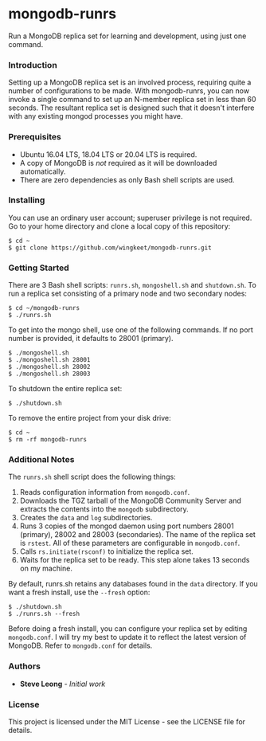 # mongodb-runrs
Run a MongoDB replica set for learning and development, using just one command.

### Introduction
Setting up a MongoDB replica set is an involved process, requiring quite a number of configurations to be made.
With mongodb-runrs, you can now invoke a single command to set up an N-member replica set in less than 60 seconds.
The resultant replica set is designed such that it doesn't interfere with any existing mongod processes you might have.

### Prerequisites
- Ubuntu 16.04 LTS, 18.04 LTS or 20.04 LTS is required.
- A copy of MongoDB is *not* required as it will be downloaded automatically.
- There are zero dependencies as only Bash shell scripts are used.

### Installing
You can use an ordinary user account; superuser privilege is not required.
Go to your home directory and clone a local copy of this repository:
```
$ cd ~
$ git clone https://github.com/wingkeet/mongodb-runrs.git
```

### Getting Started
There are 3 Bash shell scripts: `runrs.sh`, `mongoshell.sh` and `shutdown.sh`.
To run a replica set consisting of a primary node and two secondary nodes:
```
$ cd ~/mongodb-runrs
$ ./runrs.sh
```

To get into the mongo shell, use one of the following commands.
If no port number is provided, it defaults to 28001 (primary).
```
$ ./mongoshell.sh
$ ./mongoshell.sh 28001
$ ./mongoshell.sh 28002
$ ./mongoshell.sh 28003
```

To shutdown the entire replica set:
```
$ ./shutdown.sh
```

To remove the entire project from your disk drive:
```
$ cd ~
$ rm -rf mongodb-runrs
```

### Additional Notes
The `runrs.sh` shell script does the following things:
1. Reads configuration information from `mongodb.conf`.
2. Downloads the TGZ tarball of the MongoDB Community Server and extracts the contents into the `mongodb` subdirectory.
3. Creates the `data` and `log` subdirectories.
4. Runs 3 copies of the mongod daemon using port numbers 28001 (primary), 28002 and 28003 (secondaries).
The name of the replica set is `rstest`. All of these parameters are configurable in `mongodb.conf`.
5. Calls `rs.initiate(rsconf)` to initialize the replica set.
6. Waits for the replica set to be ready. This step alone takes 13 seconds on my machine.

By default, runrs.sh retains any databases found in the `data` directory.
If you want a fresh install, use the `--fresh` option:
```
$ ./shutdown.sh
$ ./runrs.sh --fresh
```

Before doing a fresh install, you can configure your replica set by editing `mongodb.conf`.
I will try my best to update it to reflect the latest version of MongoDB.
Refer to `mongodb.conf` for details.

### Authors
* **Steve Leong** - *Initial work*

### License
This project is licensed under the MIT License - see the LICENSE file for details.
